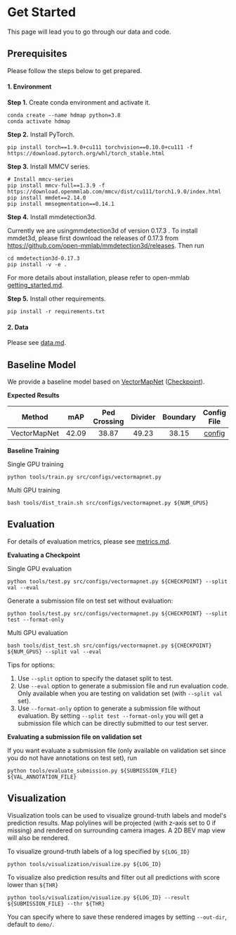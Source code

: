 # Get Started 

This page will lead you to go through our data and code.



## Prerequisites

Please follow the steps below to get prepared.

#### 1. Environment

**Step 1.** Create conda environment and activate it.

```
conda create --name hdmap python=3.8
conda activate hdmap
```

**Step 2.** Install PyTorch.

```
pip install torch==1.9.0+cu111 torchvision==0.10.0+cu111 -f https://download.pytorch.org/whl/torch_stable.html
```

**Step 3.** Install MMCV series.

```
# Install mmcv-series
pip install mmcv-full==1.3.9 -f https://download.openmmlab.com/mmcv/dist/cu111/torch1.9.0/index.html
pip install mmdet==2.14.0
pip install mmsegmentation==0.14.1
```

**Step 4.** Install mmdetection3d.

Currently we are usingmmdetection3d of  version 0.17.3 . To install mmdet3d, please first download the releases of 0.17.3 from https://github.com/open-mmlab/mmdetection3d/releases. Then run

```
cd mmdetection3d-0.17.3
pip install -v -e .
```

For more details about installation, please refer to open-mmlab [getting_started.md](https://github.com/open-mmlab/mmdetection3d/blob/master/docs/en/getting_started.md).

**Step 5.** Install other requirements.

```
pip install -r requirements.txt
```



#### 2. Data

Please see [data.md](./data.md).



## Baseline Model

We provide a baseline model based on [VectorMapNet](https://arxiv.org/abs/2206.08920) ([Checkpoint](https://drive.google.com/file/d/16D1CMinwA8PG1sd9PV9_WtHzcBohvO-D/view?usp=sharing)).

**Expected Results**

|    Method    |  mAP  | Ped Crossing | Divider | Boundary | Config File | Ckpt |
| :----------: | :---: | :----------: | :-----: | :------: | :---------: | :--: |
| VectorMapNet | 42.09 |    38.87     |  49.23  |  38.15   | [config]()  |      |

**Baseline Training**

Single GPU training

```
python tools/train.py src/configs/vectormapnet.py
```

Multi GPU training

```
bash tools/dist_train.sh src/configs/vectormapnet.py ${NUM_GPUS}
```



## Evaluation

For details of evaluation metrics, please see [metrics.md](./metrics.md).

**Evaluating a Checkpoint**

Single GPU evaluation

```
python tools/test.py src/configs/vectormapnet.py ${CHECKPOINT} --split val --eval
```

Generate a submission file on test set without evaluation:

```
python tools/test.py src/configs/vectormapnet.py ${CHECKPOINT} --split test --format-only
```

Multi GPU evaluation

```
bash tools/dist_test.sh src/configs/vectormapnet.py ${CHECKPOINT} ${NUM_GPUS} --split val --eval
```

Tips for options:

1. Use `--split` option to specify the dataset split to test.
2. Use `--eval` option to generate a submission file and run evaluation code. Only available when you are testing on validation set (with `--split val` set).
3. Use `--format-only` option to generate a submission file without evaluation. By setting `--split test --format-only` you will get a submission file which can be directly submitted to our test server.



**Evaluating a submission file on validation set**

If you want evaluate a submission file (only available on validation set since you do not have annotations on test set), run

```
python tools/evaluate_submission.py ${SUBMISSION_FILE} ${VAL_ANNOTATION_FILE}
```



## Visualization

Visualization tools can be used to visualize ground-truth labels and model's prediction results. Map polylines will be projected (with z-axis set to 0 if missing) and rendered on surrounding camera images. A 2D BEV map view will also be rendered.



To visualize ground-truth labels of a log specified by `${LOG_ID} `

```
python tools/visualization/visualize.py ${LOG_ID} 
```

To visualize also prediction results and filter out all predictions with score lower than `${THR}`

```
python tools/visualization/visualize.py ${LOG_ID} --result ${SUBMISSION_FILE} --thr ${THR}
```

You can specify where to save these rendered images by setting `--out-dir`, default to `demo/`.
